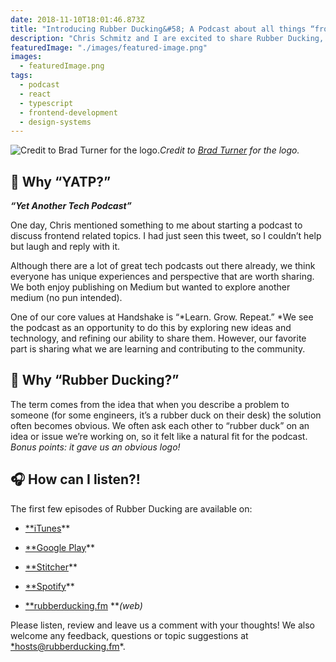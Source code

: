 ```yaml
---
date: 2018-11-10T18:01:46.873Z
title: "Introducing Rubber Ducking&#58; A Podcast about all things “frontend”"
description: "Chris Schmitz and I are excited to share Rubber Ducking, a podcast about React, TypeScript, CSS, Design Systems, GraphQL and anything related."
featuredImage: "./images/featured-image.png"
images:
  - featuredImage.png
tags:
  - podcast
  - react
  - typescript
  - frontend-development
  - design-systems
---
```


![Credit to [Brad Turner](https://twitter.com/bradturner13) for the logo.](1*FJZ-W28ZFqyRbEhAtS20CQ.png)*Credit to [Brad Turner](https://twitter.com/bradturner13) for the logo.*

## 🤔 Why “YATP?”

***“Yet Another Tech Podcast”***

One day, Chris mentioned something to me about starting a podcast to discuss frontend related topics. I had just seen this tweet, so I couldn’t help but laugh and reply with it.


Although there are a lot of great tech podcasts out there already, we think everyone has unique experiences and perspective that are worth sharing. We both enjoy publishing on Medium but wanted to explore another medium (no pun intended).

One of our core values at Handshake is “*Learn. Grow. Repeat.” *We see the podcast as an opportunity to do this by exploring new ideas and technology, and refining our ability to share them. However, our favorite part is sharing what we are learning and contributing to the community.

## 🦆 Why “Rubber Ducking?”

The term comes from the idea that when you describe a problem to someone (for some engineers, it’s a rubber duck on their desk) the solution often becomes obvious. We often ask each other to “rubber duck” on an idea or issue we’re working on, so it felt like a natural fit for the podcast. *Bonus points: it gave us an obvious logo!*

## 🎧 How can I listen?!

The first few episodes of Rubber Ducking are available on:

* [**iTunes](https://itunes.apple.com/us/podcast/rubber-ducking/id1439540267?mt=2)**

* [**Google Play](https://play.google.com/music/listen?u=0#/ps/Iddjakjh3llzy3r2xdq4tv2m6hm)**

* [**Stitcher](https://www.stitcher.com/podcast/rubber-ducking)**

* [**Spotify](https://open.spotify.com/show/3i2JqWpG7KrjBK70UOwPyo?si=RTvSQmssSSO3xYiOW1L3wg)**

* [**rubberducking.fm](http://www.rubberducking.fm/) ***(web)*

Please listen, review and leave us a comment with your thoughts! We also welcome any feedback, questions or topic suggestions at [*hosts@rubberducking.fm](mailto:hosts@rubberducking.fm)*.